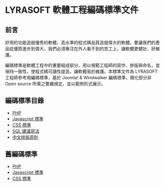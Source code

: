 # LYRASOFT 軟體工程編碼標準文件

## 前言

好用的功能造就優秀的軟體，高水準的程式碼品質造就偉大的軟體。要讓我們的產品從優質進步到偉大，我們必須專注在外人看不到的苦工上，讓軟體更健壯、好維護。

編碼標準是軟體工程中的重要組成部分，用以規範工程師的寫作、排版與命名，並保持一致性，使程式碼可讀性提高，讓軟體易於維護。本標準文件為 LYRASOFT 工程師參考用編碼標準，基於 Joomla! & Windwalker 編碼標準，簡化部分非 Open source 所需之繁雜規定，並以範例形式展示。

## 編碼標準目錄

- [PHP](php.md)
- [Javascript 標準](javascript.md)
- [CSS 標準](css.md)
- [SQL 建議寫法](sql.md)
- [中文排版原則](chinese.md)

## 舊編碼標準

- [PHP](legacy/php.md)
- [Javascript 標準](legacy/javascript.md)
- [CSS 標準](legacy/css.md)
